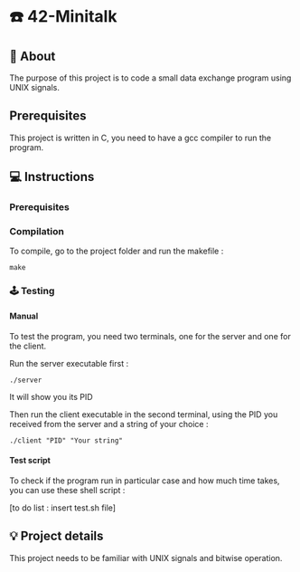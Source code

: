 # ☎️ 42-Minitalk

## 📑 About
The purpose of this project is to code a small data exchange program using UNIX signals.
 

## Prerequisites

This project is written in C, you need to have a gcc compiler to run the program.
 

## 💻 Instructions

### Prerequisites

### Compilation

To compile, go to the project folder and run the makefile : 

`make`

### 🕹 Testing

#### Manual

To test the program, you need two terminals, one for the server and one for the client.

Run the server executable first :

`./server`

It will show you its PID

Then run the client executable in the second terminal, using the PID you received from the server and a string of your choice : 

`./client "PID" "Your string"`

#### Test script

To check if the program run in particular case and how much time takes, you can use these shell script :

[to do list : insert test.sh file]

## 💡 Project details

This project needs to be familiar with UNIX signals and bitwise operation.

